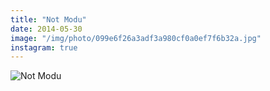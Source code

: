 ```yaml
---
title: "Not Modu"
date: 2014-05-30
image: "/img/photo/099e6f26a3adf3a980cf0a0ef7f6b32a.jpg"
instagram: true
---
```


![Not Modu](/img/photo/099e6f26a3adf3a980cf0a0ef7f6b32a.jpg)
